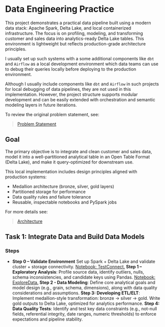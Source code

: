 # Data Engineering Practice

This project demonstrates a practical data pipeline built using a modern data stack: Apache Spark, Delta Lake, and local containerized infrastructure. The focus is on profiling, modeling, and transforming customer and sales data into analytics-ready Delta Lake tables. This environment is lightweight but reflects production-grade architecture principles.

I usually set up such systems with a some additional components like `dbt` and `Airflow` as a local development environment which data teams can use to debug their queries locally before deploying to the production environment.

Although I usually include components like `dbt` and `Airflow` in such projects for local debugging of data pipelines, they are not used in this implementation. However, the project structure supports modular development and can be easily extended with orchestration and semantic modeling layers in future iterations.

To review the original problem statement, see:
> [Problem Statement](../README.md#problem)

## Goal

The primary objective is to integrate and clean customer and sales data, model it into a well-partitioned analytical table in an Open Table Format (Delta Lake), and make it query-optimized for downstream use.

This local implementation includes design principles aligned with production systems:

* Medallion architecture (bronze, silver, gold layers)
* Partitioned storage for performance
* Data quality rules and failure tolerance
* Reusable, inspectable notebooks and PySpark jobs

For more details see:
> [Architecture](docs/architecture.md)

## Task 1: Integrate Data and Build Data Models
### Steps
* **Step 0 – Validate Environment**
Set up Spark + Delta Lake and validate cluster + storage connectivity.
[Notebook: TestConnect.](../notebooks/TestConnection.ipynb)
**Step 1 – Exploratory Analysis**:
Profile source data, identify outliers, nulls, schema inconsistencies, and candidate keys using Pandas.
[Notebook: ExploreData.](../notebooks/ExploreData.ipynb)
**Step 2 - Data Modeling**: 
Define core analytical goals and model design (e.g., grain, schema, dimensions), along with data quality considerations and assumptions.
**Step 3: Developing ETL/ELT**:
Implement medallion-style transformation: bronze -> silver -> gold. Write gold outputs to Delta Lake, optimized for analytics performance.
**Step 4: Data Quality Tests**:
Identify and test key data constraints (e.g., not-null fields, referential integrity, date ranges, numeric thresholds) to enforce expectations and pipeline stability.
